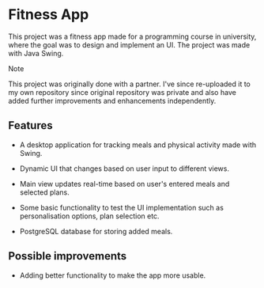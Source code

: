 # Fitness App

This project was a fitness app made for a programming course in university, where the goal was to design and implement an UI. The project was made with Java Swing.

> [!NOTE]  
This project was originally done with a partner. I've since re-uploaded it to my own repository since original repository was private and also have added further improvements and enhancements independently.

## Features

- A desktop application for tracking meals and physical activity made with Swing.

- Dynamic UI that changes based on user input to different views.

- Main view updates real-time based on user's entered meals and selected plans.

- Some basic functionality to test the UI implementation such as personalisation options, plan selection etc.

- PostgreSQL database for storing added meals.


## Possible improvements


- Adding better functionality to make the app more usable.




